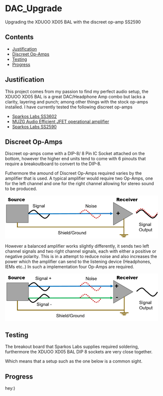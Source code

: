 # DAC_Upgrade
Upgrading the XDUOO XD05 BAL with the discreet op-amp SS2590


## Contents
* [Justification](#Justification)
* [Discreet Op-Amps](#Discreet-Op-Amps)
* [Testing](#Testing)
* [Progress](#Progress)

## Justification
This project comes from my passion to find my perfect audio setup, the XDUOO XD05 BAL is a great DAC/Headphone Amp combo but lacks a clarity, layering and punch; among other things with the stock op-amps installed.
I have currently tested the following discreet op-amps
* [Sparkos Labs SS3602](https://sparkoslabs.com/product/dual-discrete-op-amp-ss3602/)
* [MUZG Audio Efficient JFET operational amplifier](https://muzgaudio.com/en/produkt/efficient-jfet-operational-amplifier/)
* [Sparkos Labs SS2590](https://sparkoslabs.com/product/pro-discrete-op-amp-ss2590/)


## Discreet Op-Amps

Discreet op-amps come with a DIP-8/ 8 Pin IC Socket attached on the bottom, however the higher end units tend to come with 6 pinouts that require a breakoutboard to convert to the DIP-8.

Futhermore the amound of Discreet Op-Amps required varies by the amplifier that is used. A typical amplifier would require two Op-Amps, one for the left channel and one for the right channel allowing for stereo sound to be produced.

![alt text](https://github.com/RavingSmurfGB/DAC_Upgrade/blob/main/images/unbalanced_amplification.png "Logo Title Text 1")

However a balanced amplifier works slightly differently, it sends two left channel signals and two right channel signals, each with either a positive or negative polarity. This is in a attempt to reduce noise and also increases the power which the amplifier can send to the listening device (Headphones, IEMs etc..) 
In such a implementation four Op-Amps are required.

![alt text](https://github.com/RavingSmurfGB/DAC_Upgrade/blob/main/images/balanced_amplification.png "Logo Title Text 1")

## Testing

The breakout board that Sparkos Labs supplies required soldering, furthermore the XDUOO XD05 BAL DIP 8 sockets are very close together.

Which means that a setup such as the one below is a common sight.



## Progress

hey:)
